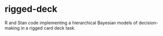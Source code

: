 # rigged-deck
R and Stan code implementing a hierarchical Bayesian models of decision-making in a rigged card deck task.
